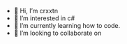 - 👋 Hi, I’m crxxtn
- 👀 I’m interested in c#
- 🌱 I’m currently learning how to code.
- 💞️ I’m looking to collaborate on 

<!---
crxxtn/crxxtn is a ✨ special ✨ repository because its `README.md` (this file) appears on your GitHub profile.
You can click the Preview link to take a look at your changes.
--->
